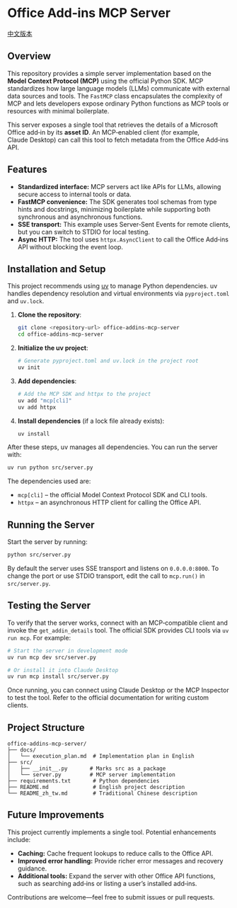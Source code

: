 # Office Add‑ins MCP Server
[中文版本](./README_zh_tw.md)

## Overview

This repository provides a simple server implementation based on the
**Model Context Protocol (MCP)** using the official Python SDK. MCP
standardizes how large language models (LLMs) communicate with external data
sources and tools.  The `FastMCP` class encapsulates the complexity of MCP
and lets developers expose ordinary Python functions as MCP tools or
resources with minimal boilerplate.

This server exposes a single tool that retrieves the details of a Microsoft
Office add‑in by its **asset ID**.  An MCP‑enabled client (for example,
Claude Desktop) can call this tool to fetch metadata from the Office
Add‑ins API.

## Features

* **Standardized interface:** MCP servers act like APIs for LLMs, allowing
  secure access to internal tools or data.
* **FastMCP convenience:** The SDK generates tool schemas from type hints
  and docstrings, minimizing boilerplate while supporting both synchronous
  and asynchronous functions.
* **SSE transport:** This example uses Server‑Sent Events for remote clients,
  but you can switch to STDIO for local testing.
* **Async HTTP:** The tool uses `httpx.AsyncClient` to call the Office
  Add‑ins API without blocking the event loop.

## Installation and Setup

This project recommends using [uv](https://docs.astral.sh/uv/) to manage
Python dependencies.  uv handles dependency resolution and virtual
environments via `pyproject.toml` and `uv.lock`.

1. **Clone the repository**:

   ```bash
   git clone <repository-url> office-addins-mcp-server
   cd office-addins-mcp-server
   ```

2. **Initialize the uv project**:

   ```bash
   # Generate pyproject.toml and uv.lock in the project root
   uv init
   ```

3. **Add dependencies**:

   ```bash
   # Add the MCP SDK and httpx to the project
   uv add "mcp[cli]"
   uv add httpx
   ```

4. **Install dependencies** (if a lock file already exists):

   ```bash
   uv install
   ```

After these steps, uv manages all dependencies.  You can run the server
with:

```bash
uv run python src/server.py
```

The dependencies used are:

* `mcp[cli]` – the official Model Context Protocol SDK and CLI tools.
* `httpx` – an asynchronous HTTP client for calling the Office API.

## Running the Server

Start the server by running:

```bash
python src/server.py
```

By default the server uses SSE transport and listens on `0.0.0.0:8000`.
To change the port or use STDIO transport, edit the call to `mcp.run()` in
`src/server.py`.

## Testing the Server

To verify that the server works, connect with an MCP‑compatible client and
invoke the `get_addin_details` tool.  The official SDK provides CLI tools
via `uv run mcp`.  For example:

```bash
# Start the server in development mode
uv run mcp dev src/server.py

# Or install it into Claude Desktop
uv run mcp install src/server.py
```

Once running, you can connect using Claude Desktop or the MCP Inspector to
test the tool.  Refer to the official documentation for writing custom
clients.

## Project Structure

```
office-addins-mcp-server/
├── docs/
│   └── execution_plan.md  # Implementation plan in English
├── src/
│   ├── __init__.py       # Marks src as a package
│   └── server.py         # MCP server implementation
├── requirements.txt       # Python dependencies
├── README.md              # English project description
└── README_zh_tw.md        # Traditional Chinese description
```

## Future Improvements

This project currently implements a single tool.  Potential enhancements
include:

* **Caching:** Cache frequent lookups to reduce calls to the Office API.
* **Improved error handling:** Provide richer error messages and recovery
  guidance.
* **Additional tools:** Expand the server with other Office API functions,
  such as searching add‑ins or listing a user’s installed add‑ins.

Contributions are welcome—feel free to submit issues or pull requests.
